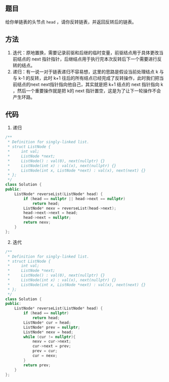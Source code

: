 ## 题目
给你单链表的头节点 `head` ，请你反转链表，并返回反转后的链表。

## 方法
1. 迭代：原地置换，需要记录前驱和后继的临时变量，前驱结点用于具体更改当前结点的 next 指针指针，后继结点用于执行完本次反转后下一个需要进行反转的结点。
2. 递归：有一说一对于链表递归不容易想，这里的思路是假设当前处理结点 k 与与 k-1 的反转，此时 k+1 往后的所有结点已经完成了反转操作，此时我们把当前结点的next next指针指向他自己，其实就是把 k+1 结点的 next 指针指向 k ，然后一个重要操作就是把 k的 next 指针置空，这是为了让下一轮操作不会产生环路。

## 代码
1. 递归
```c++
/**
 * Definition for singly-linked list.
 * struct ListNode {
 *     int val;
 *     ListNode *next;
 *     ListNode() : val(0), next(nullptr) {}
 *     ListNode(int x) : val(x), next(nullptr) {}
 *     ListNode(int x, ListNode *next) : val(x), next(next) {}
 * };
 */
class Solution {
public:
    ListNode* reverseList(ListNode* head) {
        if (head == nullptr || head->next == nullptr)
            return head;
        ListNode* nexv = reverseList(head->next);
        head->next->next = head;
        head->next = nullptr;
        return nexv;
    }
};

```

2. 迭代
```c++
/**
 * Definition for singly-linked list.
 * struct ListNode {
 *     int val;
 *     ListNode *next;
 *     ListNode() : val(0), next(nullptr) {}
 *     ListNode(int x) : val(x), next(nullptr) {}
 *     ListNode(int x, ListNode *next) : val(x), next(next) {}
 * };
 */
class Solution {
public:
    ListNode* reverseList(ListNode* head) {
        if (head == nullptr)
            return head;
        ListNode* cur = head;
        ListNode* prev = nullptr;
        ListNode* nexv = head;
        while (cur != nullptr){
            nexv = cur->next;
            cur->next = prev;
            prev = cur;
            cur = nexv;
        }
        return prev;
    }
};
```